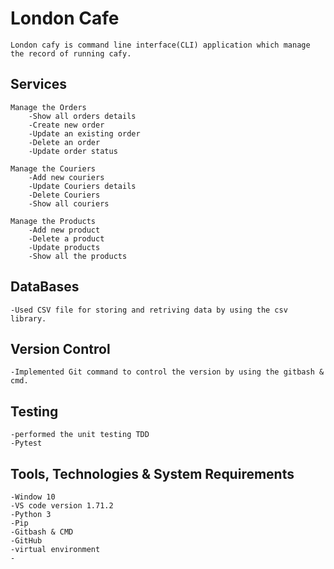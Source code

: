 # London Cafe
    London cafy is command line interface(CLI) application which manage the record of running cafy.

## Services
    Manage the Orders
        -Show all orders details
        -Create new order
        -Update an existing order
        -Delete an order
        -Update order status
    
    Manage the Couriers
        -Add new couriers
        -Update Couriers details
        -Delete Couriers
        -Show all couriers
    
    Manage the Products
        -Add new product 
        -Delete a product
        -Update products
        -Show all the products 

## DataBases
    -Used CSV file for storing and retriving data by using the csv library.

## Version Control
    -Implemented Git command to control the version by using the gitbash & cmd.

## Testing
    -performed the unit testing TDD
    -Pytest 

## Tools, Technologies & System Requirements
    -Window 10
    -VS code version 1.71.2
    -Python 3
    -Pip 
    -Gitbash & CMD
    -GitHub
    -virtual environment
    -